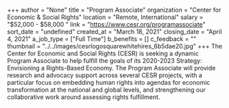 +++
author = "None"
title = "Program Associate"
organization = "Center for Economic & Social Rights"
location = "Remote, International"
salary = "$52,000 - $58,000 "
link = "https://www.cesr.org/programassociate"
sort_date = "undefined"
created_at = "March 18, 2021"
closing_date = "April 4, 2021"
a_job_type = ["Full Time"]
b_benefits = []
c_feedback = ""
thumbnail = "../../images/cesrlogosquarewhitehires_6b5dae20.jpg"
+++
The Center for Economic and Social Rights (CESR) is seeking a dynamic Program Associate to help fulfill the goals of its 2020-2023 Strategy: Envisioning a Rights-Based Economy. The Program Associate will provide research and advocacy support across several CESR projects, with a particular focus on embedding human rights into agendas for economic transformation at the national and global levels, and strengthening our collaborative work around assessing rights fulfillment.